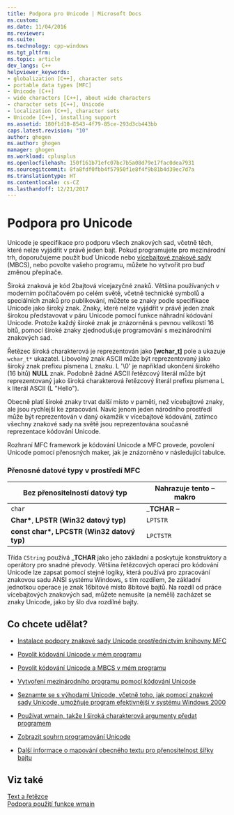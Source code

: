 ```yaml
---
title: Podpora pro Unicode | Microsoft Docs
ms.custom: 
ms.date: 11/04/2016
ms.reviewer: 
ms.suite: 
ms.technology: cpp-windows
ms.tgt_pltfrm: 
ms.topic: article
dev_langs: C++
helpviewer_keywords:
- globalization [C++], character sets
- portable data types [MFC]
- Unicode [C++]
- wide characters [C++], about wide characters
- character sets [C++], Unicode
- localization [C++], character sets
- Unicode [C++], installing support
ms.assetid: 180f1d10-8543-4f79-85ce-293d3cb443bb
caps.latest.revision: "10"
author: ghogen
ms.author: ghogen
manager: ghogen
ms.workload: cplusplus
ms.openlocfilehash: 150f161b71efc07bc7b5a08d79e17fac0dea7931
ms.sourcegitcommit: 8fa8fdf0fbb4f57950f1e8f4f9b81b4d39ec7d7a
ms.translationtype: HT
ms.contentlocale: cs-CZ
ms.lasthandoff: 12/21/2017
---
```

# <a name="support-for-unicode"></a>Podpora pro Unicode
Unicode je specifikace pro podporu všech znakových sad, včetně těch, které nelze vyjádřit v právě jeden bajt. Pokud programujete pro mezinárodní trh, doporučujeme použít buď Unicode nebo [vícebajtové znakové sady](../text/support-for-multibyte-character-sets-mbcss.md) (MBCS), nebo povolte vašeho programu, můžete ho vytvořit pro buď změnou přepínače.  
  
 Široká znaková je kód 2bajtová vícejazyčné znaků. Většina používaných v moderním počítačovém po celém světě, včetně technické symbolů a speciálních znaků pro publikování, můžete se znaky podle specifikace Unicode jako široký znak. Znaky, které nelze vyjádřit v právě jeden znak širokou představovat v páru Unicode pomocí funkce náhradní kódování Unicode. Protože každý široké znak je znázorněná s pevnou velikostí 16 bitů, pomocí široké znaky zjednodušuje programování s mezinárodními znakových sad.  
  
 Řetězec široká charakterová je reprezentován jako **[wchar_t]** pole a ukazuje `wchar_t*` ukazatel. Libovolný znak ASCII může být reprezentovaný jako široký znak prefixu písmena L znaku. L '\0' je například ukončení širokého (16 bitů) **NULL** znak. Podobně žádné ASCII řetězcový literál může být reprezentovaný jako široká charakterová řetězcový literál prefixu písmena L k literál ASCII (L "Hello").  
  
 Obecně platí široké znaky trvat další místo v paměti, než vícebajtové znaky, ale jsou rychlejší ke zpracování. Navíc jenom jeden národního prostředí může být reprezentován v daný okamžik v vícebajtové kódování, zatímco všechny znakové sady na světě jsou reprezentována současně reprezentace kódování Unicode.  
  
 Rozhraní MFC framework je kódování Unicode a MFC provede, povolení Unicode pomocí přenosných maker, jak je znázorněno v následující tabulce.  
  
### <a name="portable-data-types-in-mfc"></a>Přenosné datové typy v prostředí MFC  
  
|Bez přenositelností datový typ|Nahrazuje tento – makro|  
|-----------------------------|----------------------------|  
|`char`|_**TCHAR –**|  
|**Char\***, **LPSTR (Win32 datový typ)**|`LPTSTR`|  
|**const char\*, LPCSTR (Win32 datový typ)**|`LPCTSTR`|  
  
 Třída `CString` používá **_TCHAR** jako jeho základní a poskytuje konstruktory a operátory pro snadné převody. Většina řetězcových operací pro kódování Unicode lze zapsat pomocí stejné logiky, která používá pro zpracování znakovou sadu ANSI systému Windows, s tím rozdílem, že základní jednotkou operace je znak 16bitové místo 8bitové bajtů. Na rozdíl od práce vícebajtových znakových sad, můžete nemusíte (a neměli) zacházet se znaky Unicode, jako by šlo dva rozdílné bajty.  
  
## <a name="what-do-you-want-to-do"></a>Co chcete udělat?  
  
-   [Instalace podpory znakové sady Unicode prostřednictvím knihovny MFC](../mfc/unicode-in-mfc.md)  
  
-   [Povolit kódování Unicode v mém programu](../text/international-enabling.md)  
  
-   [Povolit kódování Unicode a MBCS v mém programu](../text/internationalization-strategies.md)  
  
-   [Vytvoření mezinárodního programu pomocí kódování Unicode](../text/unicode-programming-summary.md)  
  
-   [Seznamte se s výhodami Unicode, včetně toho, jak pomocí znakové sady Unicode, umožňuje program efektivnější v systému Windows 2000](../text/benefits-of-character-set-portability.md)  
  
-   [Používat wmain, takže I široká charakterová argumenty předat programem](../text/support-for-using-wmain.md)  
  
-   [Zobrazit souhrn programování Unicode](../text/unicode-programming-summary.md)  
  
-   [Další informace o mapování obecného textu pro přenositelnost šířky bajtu](../text/generic-text-mappings-in-tchar-h.md)  
  
## <a name="see-also"></a>Viz také  
 [Text a řetězce](../text/text-and-strings-in-visual-cpp.md)   
 [Podpora použití funkce wmain](../text/support-for-using-wmain.md)